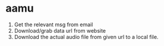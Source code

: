 # aamu

1. Get the relevant msg from email
2. Download/grab data url from website
3. Download the actual audio file from given url to a local file.


